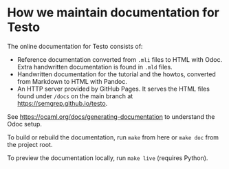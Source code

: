 How we maintain documentation for Testo
==

The online documentation for Testo consists of:

* Reference documentation converted from `.mli` files to HTML with Odoc.
  Extra handwritten documentation is found in `.mld` files.
* Handwritten documentation for the tutorial and the howtos, converted
  from Markdown to HTML with Pandoc.
* An HTTP server provided by GitHub Pages. It serves the HTML files
  found under `/docs` on the main branch at https://semgrep.github.io/testo.

See https://ocaml.org/docs/generating-documentation to understand the
Odoc setup.

To build or rebuild the documentation, run `make` from here
or `make doc` from the project root.

To preview the documentation locally, run `make live` (requires Python).
